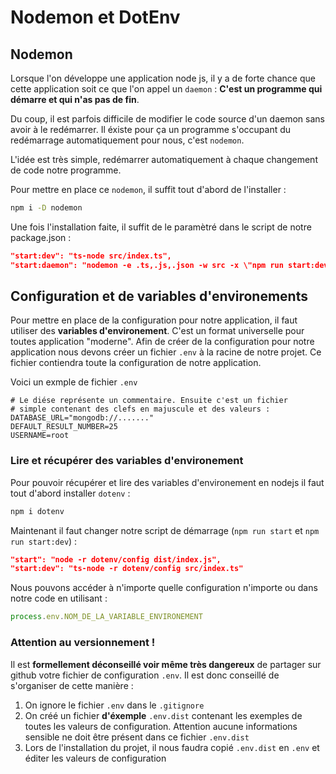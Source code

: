 # Nodemon et DotEnv

## Nodemon

Lorsque l'on développe une application node js, il y a de forte chance que cette application soit ce que l'on appel un `daemon` : **C'est un programme qui démarre et qui n'as pas de fin**.

Du coup, il est parfois difficile de modifier le code source d'un daemon sans avoir à le redémarrer. Il éxiste pour ça un programme s'occupant du redémarrage automatiquement pour nous, c'est `nodemon`.

L'idée est très simple, redémarrer automatiquement à chaque changement de code notre programme.

Pour mettre en place ce `nodemon`, il suffit tout d'abord de l'installer :

```bash
npm i -D nodemon
```

Une fois l'installation faite, il suffit de le paramètré dans le script de notre package.json :

```json
"start:dev": "ts-node src/index.ts",
"start:daemon": "nodemon -e .ts,.js,.json -w src -x \"npm run start:dev\""
```

## Configuration et de variables d'environements

Pour mettre en place de la configuration pour notre application, il faut utiliser des **variables d'environement**. C'est un format universelle pour toutes application "moderne". Afin de créer de la configuration pour notre application nous devons créer un fichier `.env` à la racine de notre projet. Ce fichier contiendra toute la configuration de notre application.

Voici un exmple de fichier `.env`

```env
# Le diése représente un commentaire. Ensuite c'est un fichier
# simple contenant des clefs en majuscule et des valeurs :
DATABASE_URL="mongodb://......."
DEFAULT_RESULT_NUMBER=25
USERNAME=root
```

### Lire et récupérer des variables d'environement

Pour pouvoir récupérer et lire des variables d'environement en nodejs il faut tout d'abord installer `dotenv` :

```bash
npm i dotenv
```

Maintenant il faut changer notre script de démarrage (`npm run start` et `npm run start:dev`) :

```json
"start": "node -r dotenv/config dist/index.js",
"start:dev": "ts-node -r dotenv/config src/index.ts"
```

Nous pouvons accéder à n'importe quelle configuration n'importe ou dans notre code en utilisant :

```ts
process.env.NOM_DE_LA_VARIABLE_ENVIRONEMENT
```

### Attention au versionnement !

Il est **formellement déconseillé voir même très dangereux** de partager sur github votre fichier de configuration `.env`. Il est donc conseillé de s'organiser de cette manière :

1. On ignore le fichier `.env` dans le `.gitignore`
2. On créé un fichier **d'éxemple** `.env.dist` contenant les exemples de toutes les valeurs de configuration. Attention aucune informations sensible ne doit être présent dans ce fichier `.env.dist`
3. Lors de l'installation du projet, il nous faudra copié `.env.dist` en `.env` et éditer les valeurs de configuration
